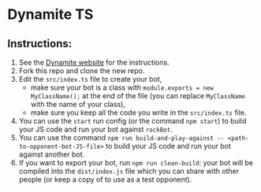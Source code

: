 # Dynamite TS

## Instructions:
1. See the [Dynamite website](https://dynamite.softwire.com/) for the instructions.
2. Fork this repo and clone the new repo.
3. Edit the `src/index.ts` file to create your bot,
   - make sure your bot is a class with `module.exports = new MyClassName();` at the end of the file (you can replace `MyClassName` with the name of your class),
   - make sure you keep all the code you write in the `src/index.ts` file.
4. You can use the `start` run config (or the command `npm start`) to build your JS code and run your bot against `rockBot`.
5. You can use the command `npm run build-and-play-against -- <path-to-opponent-bot-JS-file>` to build your JS code and run your bot against another bot.
6. If you want to export your bot, run `npm run clean-build`: your bot will be compiled into the `dist/index.js` file which you can share with other people (or keep a copy of to use as a test opponent). 